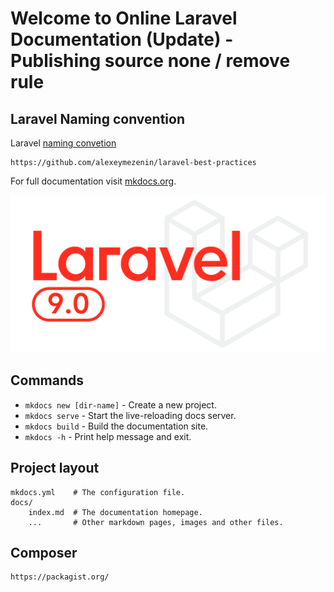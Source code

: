 # Welcome to Online Laravel Documentation (Update) - Publishing source none / remove rule


## Laravel Naming convention 

Laravel [naming convetion](https://github.com/alexeymezenin/laravel-best-practices)

    https://github.com/alexeymezenin/laravel-best-practices


For full documentation visit [mkdocs.org](https://www.mkdocs.org).

![Laravel](img/laravel9.png)

## Commands

* `mkdocs new [dir-name]` - Create a new project.
* `mkdocs serve` - Start the live-reloading docs server.
* `mkdocs build` - Build the documentation site.
* `mkdocs -h` - Print help message and exit.

## Project layout

    mkdocs.yml    # The configuration file.
    docs/
        index.md  # The documentation homepage.
        ...       # Other markdown pages, images and other files.

## Composer

    https://packagist.org/